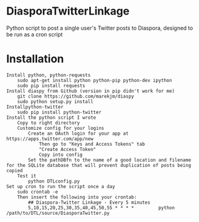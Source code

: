 # DiasporaTwitterLinkage
Python script to post a single user's Twitter posts to Diaspora, designed to be run as a cron script


# Installation

    Install python, python-requests
        sudo apt-get install python python-pip python-dev ipython
        sudo pip install requests
    Install diaspy from Github (version in pip didn't work for me)
        git clone https://github.com/marekjm/diaspy
        sudo python setup.py install
    Installpython-twitter
        sudo pip install python-twitter
    Install the python script I wrote
        Copy to right directory
        Customize config for your logins
            Create an OAuth login for your app at https://apps.twitter.com/app/new
                Then go to "Keys and Access Tokens" tab
                "Create Access Token"
                Copy into config
            Set the pathDBfn to the name of a good location and filename for the SQLite database that will prevent duplication of posts being copied
        Test it
            python DTLconfig.py
    Set up cron to run the script once a day
        sudo crontab -e
        Then insert the following into your crontab: 
            ## Diaspora-Twitter Linkage - Every 5 minutes
            5,10,15,20,25,30,35,40,45,50,55 * * * *         python /path/to/DTL/source/DiasporaTwitter.py

